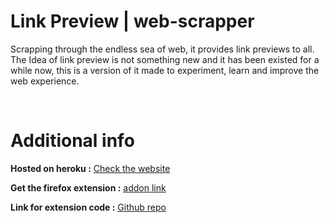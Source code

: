 # Link Preview | web-scrapper

Scrapping through the endless sea of web, it provides link previews to all. </br>
The Idea of link preview is not something new and it has been existed for a while now, 
this is a version of it made to experiment, learn and improve the web experience.

<br>

# Additional info

**Hosted on heroku :** [Check the website](https://link-viewer.herokuapp.com/)

**Get the firefox extension :** [addon link](https://addons.mozilla.org/en-US/firefox/addon/web-link-preview/)

**Link for extension code :** [Github repo](https://github.com/jhamadhav/extention-link-preview) 
